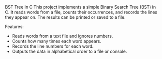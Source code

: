 BST Tree in C
This project implements a simple Binary Search Tree (BST) in C. It reads words from a file, counts their occurrences, and records the lines they appear on. The results can be printed or saved to a file.

Features:
- Reads words from a text file and ignores numbers.
- Counts how many times each word appears.
- Records the line numbers for each word.
- Outputs the data in alphabetical order to a file or console.
